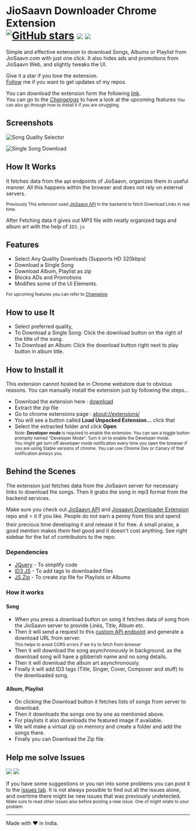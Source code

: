 # JioSaavn Downloader Chrome Extension <br> [![GitHub stars][sh_gh_stars]][star] [![][sh_release1]][release] [![][sh_release2]][release]

Simple and effective extension to download Songs, Albums or Playlist from JioSaavn.com with just one click. It also hides ads and promotions from JioSaavn Web, and slightly tweaks the UI.

Give it a star if you love the extension.\
[Follow][profile] me if you want to get updates of my repos.

You can download the extension form the following [link][download].\
You can go to the [_Changelogs_][changelog] to have a look at the upcoming features
<small>You can also go through how to install it if you are struggling.</small>

## Screenshots

![Song Quality Selector](https://i.ibb.co/XWfJZGZ/1.jpg)

![Single Song Download](https://i.ibb.co/444dJB0/1.jpg)

## How It Works

It fetches data from the api endpoints of JioSaavn, organizes them in useful manner. All this happens within the browser and does not rely on external servers.

<small>Previously This extension used <a href='https://github.com/cachecleanerjeet/JiosaavnAPI'>JioSaavn API</a> in the backend to fetch Download Links in real time.</small>

After Fetching data it gives out MP3 file with neatly organized tags and album art with the help of `ID3.js`

## Features

- Select Any Quality Downloads (Supports HD 320kbps)
- Download a Single Song
- Download Album, Playlist as zip
- Blocks ADs and Promotions
- Modifies some of the UI Elements.

<small>For upcoming features you can refer to [Changelog](https://github.com/GrayGalaxy/jiosaavn-downloader/blob/beta/changelog.md)</small>

## How to use It

- Select preferred quality,
- To Download a Single Song: Click the download button on the right of the title of the song.
- To Download an Album: Click the download button right next to play button in album title.

## How to Install it

This extension cannot hosted be in Chrome webstore due to obvious reasons. You can manually install the extension just by following the steps...

- Download the extension here : [download][download]
- Extract the zip file
- Go to chrome extensions page : [about://extensions/](about://extensions/ " ")
- You will see a button called **Load Unpacked Extension...** click that
- Select the extracted folder and click **Open**\
  <small>
  Note: <strong>Developer mode</strong> is required to enable the extension. You can see a toggle button promptly named "Developer Mode". Turn it on to enable the Developer mode.<br>
  You might get turn off developer mode notification every time you open the browser if you are using Stable versions of chrome. You can use Chrome Dev or Canary of that notification annoys you.
  </small>

## Behind the Scenes

The extension just fetches data from the JioSaavn server for necessary links to download the songs. Then it grabs the song in mp3 format from the backend services.

Make sure you check out [JioSaavn API][a1] and [Jiosaavn Downloader Extension][a2] repo and :star: it if you like. People do not earn a penny from this and spend their precious time developing it and release it for free. A small praise, a good mention makes them feel good and it doesn't cost anything. See right sidebar for the list of contributors to the repo.

### Dependencies

- [JQuery][d1] - To simplify code
- [ID3 JS][d2] - To add tags to downloaded files
- [JS Zip][d3] - To create zip file for Playlists or Albums

### How it works

#### Song

- When you press a download button on song it fetches data of song from the JioSaavn server to provide Links, Title, Album etc.
- Then it will send a request to this [custom API endpoint][a3] and generate a download URL from server.\
  <small>This helps to avoid CORS errors if we try to fetch from browser</small>
- Then it will download the song asynchronously in background. as the download song will have a gibberish name and no song details.
- Then it will download the album art asynchronously.
- Finally it will add ID3 tags (Title, Singer, Cover, Composer and stuff) to the downloaded song.

#### Album, Playlist

- On clicking the Download button it fetches lists of songs from server to download.
- Then it downloads the songs one by one as mentioned above.
- For playlists it also downloads the featured image if available.
- We will make a virtual zip on memory and create a folder and add the songs there.
- Finally you can Download the Zip file.

## Help me solve Issues

[![][sh_issues_open]][issues]
[![][sh_issues_closed]][issues]

If you have some suggestions or you ran into some problems you can post it to the [issues tab][issues]. It is not always possible to find out all the issues alone, and overtime there might be new issues that was previously undetected.\
<small>Make sure to read other issues also before posting a new issue. One of might relate to your problem</small>

---

Made with :heart: in India.

[star]: https://github.com/GrayGalaxy/jiosaavn-downloader "Star it"
[release]: https://github.com/GrayGalaxy/jiosaavn-downloader/releases " "
[download]: https://github.com/GrayGalaxy/jiosaavn-downloader/releases/download/v0.7.3/release.zip "Download"
[changelog]: https://github.com/GrayGalaxy/jiosaavn-downloader/blob/beta/changelog.md
[issues]: https://github.com/GrayGalaxy/jiosaavn-downloader/issues " "
[profile]: https://github.com/GrayGalaxy
[a1]: https://github.com/cachecleanerjeet/JiosaavnAPI "By @cachecleanerjeet"
[a2]: https://github.com/naqushab/saavn-downloader-extension "By @naqushab"
[a3]: https://jiosaavnex.vercel.app/
[d1]: https://github.com/jquery/jquery
[d2]: https://github.com/aadsm/JavaScript-ID3-Reader
[d3]: https://github.com/Stuk/jszip

<!-- Shields -->

[sh_gh_stars]: https://img.shields.io/github/stars/GrayGalaxy/jiosaavn-downloader.svg?style=flat-square&logo=github&label=Stars
[sh_release1]: https://img.shields.io/github/v/tag/graygalaxy/jiosaavn-downloader?include_prereleases&style=flat-square&label=Latest
[sh_release2]: https://img.shields.io/github/downloads/GrayGalaxy/jiosaavn-downloader/total?style=flat-square&label=Downloads
[sh_issues_open]: https://img.shields.io/github/issues-raw/GrayGalaxy/jiosaavn-downloader?style=flat-square&label=Open
[sh_issues_closed]: https://img.shields.io/github/issues-closed-raw/GrayGalaxy/jiosaavn-downloader?style=flat-square&label=Closed
